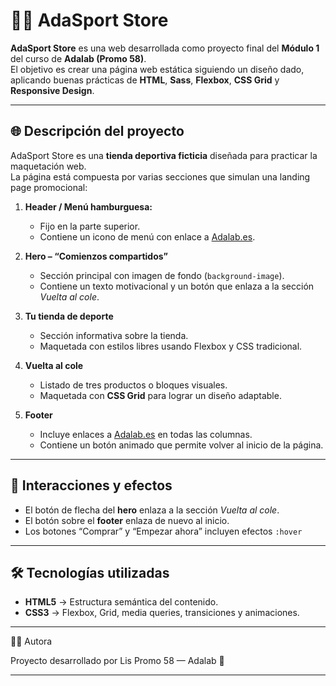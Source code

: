 # 🏃‍♀️ AdaSport Store

**AdaSport Store** es una web desarrollada como proyecto final del **Módulo 1** del curso de **Adalab (Promo 58)**.  
El objetivo es crear una página web estática siguiendo un diseño dado, aplicando buenas prácticas de **HTML**, **Sass**, **Flexbox**, **CSS Grid** y **Responsive Design**.  

---

## 🌐 Descripción del proyecto

AdaSport Store es una **tienda deportiva ficticia** diseñada para practicar la maquetación web.  
La página está compuesta por varias secciones que simulan una landing page promocional:

1. **Header / Menú hamburguesa:**  
   - Fijo en la parte superior.  
   - Contiene un icono de menú con enlace a [Adalab.es](https://adalab.es).  

2. **Hero – “Comienzos compartidos”**  
   - Sección principal con imagen de fondo (`background-image`).  
   - Contiene un texto motivacional y un botón que enlaza a la sección *Vuelta al cole*.  

3. **Tu tienda de deporte**  
   - Sección informativa sobre la tienda.  
   - Maquetada con estilos libres usando Flexbox y CSS tradicional.  

4. **Vuelta al cole**  
   - Listado de tres productos o bloques visuales.  
   - Maquetada con **CSS Grid** para lograr un diseño adaptable.  

5. **Footer**  
   - Incluye enlaces a [Adalab.es](https://adalab.es) en todas las columnas.  
   - Contiene un botón animado que permite volver al inicio de la página.  

---

## 🎨 Interacciones y efectos

- El botón de flecha del **hero** enlaza a la sección *Vuelta al cole*.  
- El botón sobre el **footer** enlaza de nuevo al inicio.  
- Los botones “Comprar” y “Empezar ahora” incluyen efectos `:hover`

---

## 🛠️ Tecnologías utilizadas

- **HTML5** → Estructura semántica del contenido.  
- **CSS3** → Flexbox, Grid, media queries, transiciones y animaciones.  

---

👩‍💻 Autora

Proyecto desarrollado por Lis
Promo 58 — Adalab 💚

---